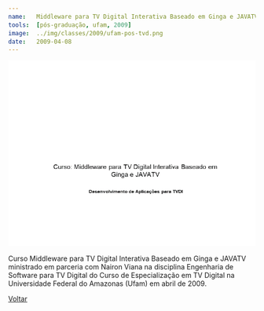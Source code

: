 ```yaml
---
name:  	Middleware para TV Digital Interativa Baseado em Ginga e JAVATV
tools: 	[pós-graduação, ufam, 2009]
image: 	../img/classes/2009/ufam-pos-tvd.png
date: 	2009-04-08
---
```


![](../img/classes/2009/ufam-pos-tvd.png)

Curso Middleware para TV Digital Interativa Baseado em Ginga e JAVATV ministrado em parceria com Nairon Viana na disciplina Engenharia de Software para TV Digital do Curso de Especialização em TV Digital na Universidade Federal do Amazonas (Ufam) em abril de 2009.

<p class="text-center">
	<a class="btn btn-outline-primary mt-1" href="{{ site.baseurl }}/classes/">Voltar</a>
</p>